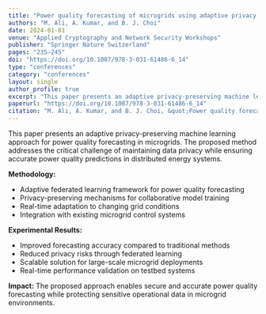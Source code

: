 ```yaml
---
title: "Power quality forecasting of microgrids using adaptive privacy preserving machine learning"
authors: "M. Ali, A. Kumar, and B. J. Choi"
date: 2024-01-01
venue: "Applied Cryptography and Network Security Workshops"
publisher: "Springer Nature Switzerland"
pages: "235–245"
doi: "https://doi.org/10.1007/978-3-031-61486-6_14"
type: "conferences"
category: "conferences"
layout: single
author_profile: true
excerpt: "This paper presents an adaptive privacy-preserving machine learning approach for power quality forecasting in microgrids, addressing the challenges of data privacy while maintaining forecasting accuracy."
paperurl: "https://doi.org/10.1007/978-3-031-61486-6_14"
citation: "M. Ali, A. Kumar, and B. J. Choi, &quot;Power quality forecasting of microgrids using adaptive privacy preserving machine learning,&quot; in Applied Cryptography and Network Security Workshops, Springer Nature Switzerland, 2024, pp. 235–245."
---
```


This paper presents an adaptive privacy-preserving machine learning approach for power quality forecasting in microgrids. The proposed method addresses the critical challenge of maintaining data privacy while ensuring accurate power quality predictions in distributed energy systems.

**Methodology:**
- Adaptive federated learning framework for power quality forecasting
- Privacy-preserving mechanisms for collaborative model training
- Real-time adaptation to changing grid conditions
- Integration with existing microgrid control systems

**Experimental Results:**
- Improved forecasting accuracy compared to traditional methods
- Reduced privacy risks through federated learning
- Scalable solution for large-scale microgrid deployments
- Real-time performance validation on testbed systems

**Impact:** The proposed approach enables secure and accurate power quality forecasting while protecting sensitive operational data in microgrid environments. 